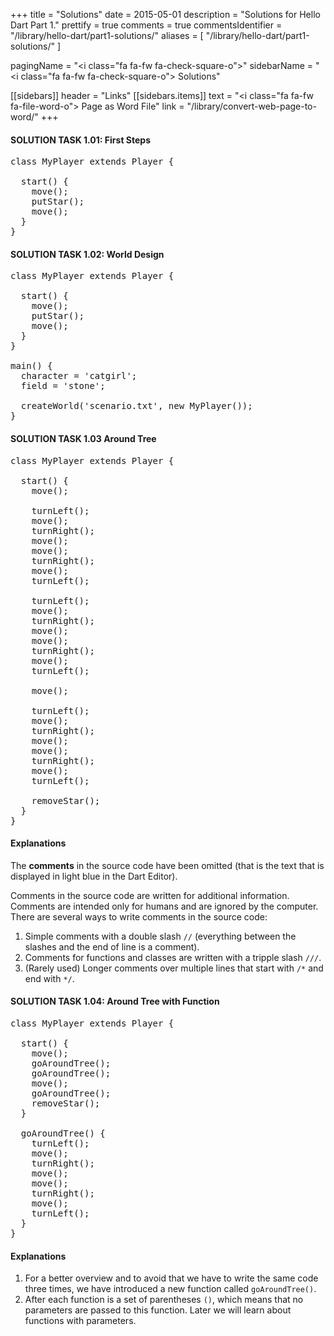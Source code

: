 +++
title = "Solutions"
date = 2015-05-01
description = "Solutions for Hello Dart Part 1."
prettify = true
comments = true
commentsIdentifier = "/library/hello-dart/part1-solutions/"
aliases = [ 
  "/library/hello-dart/part1-solutions/" 
]

pagingName = "<i class=\"fa fa-fw fa-check-square-o\"></i>"
sidebarName = "<i class=\"fa fa-fw fa-check-square-o\"></i> Solutions"

[[sidebars]]
header = "Links"
[[sidebars.items]]
text = "<i class=\"fa fa-fw fa-file-word-o\"></i> Page as Word File"
link = "/library/convert-web-page-to-word/"
+++

#### <i class="fa fa-check-square-o"></i> SOLUTION TASK 1.01: First Steps

<pre class="prettyprint lang-dart">
class MyPlayer extends Player {

  start() {
    move();
    putStar();
    move();
  }
}
</pre>


#### <i class="fa fa-check-square-o mg-t-lg"></i> SOLUTION TASK 1.02: World Design

<pre class="prettyprint lang-dart">
class MyPlayer extends Player {

  start() {
    move();
    putStar();
    move();
  }
}

main() {
  character = 'catgirl';
  field = 'stone';

  createWorld('scenario.txt', new MyPlayer());
}
</pre>


#### <i class="fa fa-check-square-o mg-t-lg"></i> SOLUTION TASK 1.03 Around Tree

<pre class="prettyprint lang-dart">
class MyPlayer extends Player {

  start() {
    move();

    turnLeft();
    move();
    turnRight();
    move();
    move();
    turnRight();
    move();
    turnLeft();

    turnLeft();
    move();
    turnRight();
    move();
    move();
    turnRight();
    move();
    turnLeft();

    move();

    turnLeft();
    move();
    turnRight();
    move();
    move();
    turnRight();
    move();
    turnLeft();

    removeStar();
  }
}
</pre>


#### Explanations

The **comments** in the source code have been omitted (that is the text that is displayed in light blue in the Dart Editor).

Comments in the source code are written for additional information. Comments are intended only for humans and are ignored by the computer. There are several ways to write comments in the source code:

1. Simple comments with a double slash `//` (everything between the slashes and the end of line is a comment).
2. Comments for functions and classes are written with a tripple slash `///`.
3. (Rarely used) Longer comments over multiple lines that start with `/*` and end with `*/`.


#### <i class="fa fa-check-square-o mg-t-lg"></i> SOLUTION TASK 1.04: Around Tree with Function

<pre class="prettyprint lang-java">
class MyPlayer extends Player {

  start() {
    move();
    goAroundTree();
    goAroundTree();
    move();
    goAroundTree();
    removeStar();
  }

  goAroundTree() {
    turnLeft();
    move();
    turnRight();
    move();
    move();
    turnRight();
    move();
    turnLeft();
  }
}
</pre>

#### Explanations

1. For a better overview and to avoid that we have to write the same code three times, we have introduced a new function called `goAroundTree()`.
2. After each function is a set of parentheses `()`, which means that no parameters are passed to this function. Later we will learn about functions with parameters.